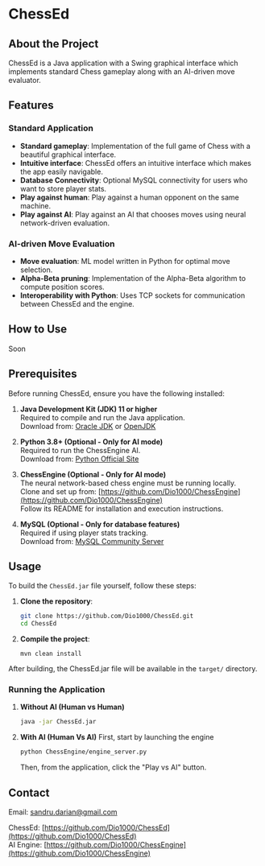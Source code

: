 # ChessEd

## About the Project
ChessEd is a Java application with a Swing graphical interface which implements standard Chess gameplay along with an AI-driven move evaluator.

## Features

### Standard Application
- **Standard gameplay**: Implementation of the full game of Chess with a beautiful graphical interface.
- **Intuitive interface**: ChessEd offers an intuitive interface which makes the app easily navigable.
- **Database Connectivity**: Optional MySQL connectivity for users who want to store player stats.
- **Play against human**: Play against a human opponent on the same machine.
- **Play against AI**: Play against an AI that chooses moves using neural network-driven evaluation.

### AI-driven Move Evaluation
- **Move evaluation**: ML model written in Python for optimal move selection.
- **Alpha-Beta pruning**: Implementation of the Alpha-Beta algorithm to compute position scores.
- **Interoperability with Python**: Uses TCP sockets for communication between ChessEd and the engine.

## How to Use

Soon

## Prerequisites

Before running ChessEd, ensure you have the following installed:

1. **Java Development Kit (JDK) 11 or higher**  
   Required to compile and run the Java application.  
   Download from: [Oracle JDK](https://www.oracle.com/java/technologies/javase-downloads.html) or [OpenJDK](https://openjdk.java.net/install/)

2. **Python 3.8+ (Optional - Only for AI mode)**  
   Required to run the ChessEngine AI.  
   Download from: [Python Official Site](https://www.python.org/downloads/)

3. **ChessEngine (Optional - Only for AI mode)**  
   The neural network-based chess engine must be running locally.  
   Clone and set up from: [https://github.com/Dio1000/ChessEngine](https://github.com/Dio1000/ChessEngine)  
   Follow its README for installation and execution instructions.

4. **MySQL (Optional - Only for database features)**  
   Required if using player stats tracking.  
   Download from: [MySQL Community Server](https://dev.mysql.com/downloads/mysql/)

## Usage

To build the `ChessEd.jar` file yourself, follow these steps:

1. **Clone the repository**:
   ```bash
   git clone https://github.com/Dio1000/ChessEd.git
   cd ChessEd
   ```
   
2. **Compile the project**:
   ```
   mvn clean install
   ```
After building, the ChessEd.jar file will be available in the ```target/``` directory.

### Running the Application
1. **Without AI (Human vs Human)**  
   ```bash
   java -jar ChessEd.jar

2. **With AI (Human Vs AI)**
   First, start by launching the engine
   ```bash
   python ChessEngine/engine_server.py
   ```

   Then, from the application, click the "Play vs AI" button.

## Contact

Email: [sandru.darian@gmail.com](mailto:sandru.darian@gmail.com)  

ChessEd: [https://github.com/Dio1000/ChessEd](https://github.com/Dio1000/ChessEd)  
AI Engine: [https://github.com/Dio1000/ChessEngine](https://github.com/Dio1000/ChessEngine)  
